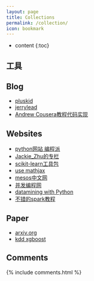 ```yaml
---
layout: page
title: Collections
permalink: /collection/
icon: bookmark
---
```


* content
{:toc}

## 工具

## Blog

* [pluskid](http://freemind.pluskid.org/archive/)
* [jerrylead](http://www.cnblogs.com/jerrylead)
* [Andrew Cousera教程代码实现](http://www.johnwittenauer.net/machine-learning-exercises-in-python-part-1/)

## Websites

* [python网站 编程派](http://codingpy.com/)
* [Jackie_Zhu的专栏](http://blog.csdn.net/usingnamespace_std/article/category/1410392)
* [scikit-learn工具包](http://scikit-learn.org/)
* [use mathjax](http://haixing-hu.github.io/programming/2013/09/20/how-to-use-mathjax-in-jekyll-generated-github-pages/)
* [mesos中文网](http://www.mesoscn.cn/index.html)
* [并发编程网](http://ifeve.com/category/spark/)
* [datamining with Python](http://guidetodatamining.com/)
* [不错的spark教程](https://litaotao.github.io/spark-dataframe-introduction)

## Paper

* [arxiv.org](https://arxiv.org/)
* [kdd xgboost](http://www.kdd.org/kdd2016/papers/files/rfp0697-chenAemb.pdf)

## Comments

{% include comments.html %}
